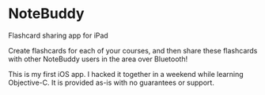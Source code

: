 NoteBuddy
=========

Flashcard sharing app for iPad

Create flashcards for each of your courses, and then share these flashcards with other NoteBuddy users in the area over Bluetooth!

This is my first iOS app. I hacked it together in a weekend while learning Objective-C. It is provided as-is with no guarantees or support.